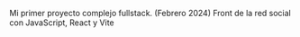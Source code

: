 Mi primer proyecto complejo fullstack. (Febrero 2024)
Front de la red social con JavaScript, React y Vite
